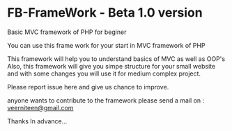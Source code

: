 # FB-FrameWork - Beta 1.0 version
Basic MVC framework of PHP for beginer

You can use this frame work for your start in MVC framework of PHP

This framework will help you to understand basics of MVC as well as OOP's
Also, this framework will give you simpe structure for your small website and with some changes you will use it for medium complex project.

Please report issue here and give us chance to improve.

anyone wants to contribute to the framework please send a mail on : veerniteen@gmail.com

Thanks In advance...
